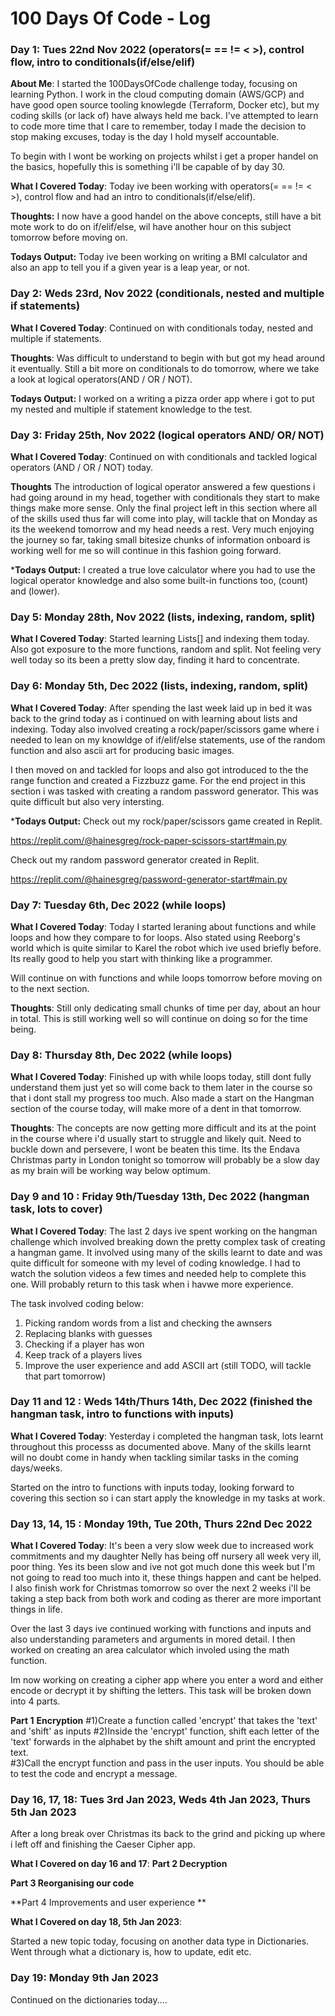 # 100 Days Of Code - Log

### Day 1: Tues 22nd Nov 2022 (operators(= == != < >), control flow, intro to conditionals(if/else/elif)

**About Me**: I started the 100DaysOfCode challenge today, focusing on learning Python. I work in the cloud computing domain (AWS/GCP) and have good open source tooling knowlegde (Terraform, Docker etc), but my coding skills (or lack of) have always held me back. I've attempted to learn to code more time that I care to remember, today I made the decision to stop making excuses, today is the day I hold myself accountable. 

To begin with I wont be working on projects whilst i get a proper handel on the basics, hopefully this is something i'll be capable of by day 30.

**What I Covered Today**: Today ive been working with operators(= == != < >), control flow and had an intro to conditionals(if/else/elif).

**Thoughts:** I now have a good handel on the above concepts, still have a bit mote work to do on if/elif/else, wil have another hour on this subject tomorrow before moving on.

**Todays Output:** Today ive been working on writing a BMI calculator and also an app to tell you if a given year is a leap year, or not.


### Day 2: Weds 23rd, Nov 2022 (conditionals, nested and multiple if statements)

**What I Covered Today**: Continued on with conditionals today, nested and multiple if statements.

**Thoughts**: Was difficult to understand to begin with but got my head around it eventually. Still a bit more on conditionals to do tomorrow, where we take a look at logical operators(AND / OR / NOT). 

**Todays Output:** I worked on a writing a pizza order app where i got to put my nested and multiple if statement knowledge to the test.


### Day 3: Friday 25th, Nov 2022 (logical operators AND/ OR/ NOT)

**What I Covered Today**: Continued on with conditionals and tackled logical operators (AND / OR / NOT) today.

**Thoughts** The introduction of logical operator answered a few questions i had going around in my head, together with conditionals they start to make things make more sense. Only the final project left in this section where all of the skills used thus far will come into play, will tackle that on Monday as its the weekend tomorrow and my head needs a rest. Very much enjoying the journey so far, taking small bitesize chunks of information onboard is working well for me so will continue in this fashion going forward. 

***Todays Output:** I created a true love calculator where you had to use the logical operator knowledge and also some built-in functions too, (count) and (lower).

### Day 5: Monday 28th, Nov 2022 (lists, indexing, random, split)

**What I Covered Today**: Started learning Lists[] and indexing them today. Also got exposure to the more functions, random and split. Not feeling very well today so its been a pretty slow day, finding it hard to concentrate.

### Day 6: Monday 5th, Dec 2022 (lists, indexing, random, split)

**What I Covered Today**: After spending the last week laid up in bed it was back to the grind today as i continued on with learning about lists and indexing. Today also involved creating a rock/paper/scissors game where i needed to lean on my knowldge of if/elif/else statements, use of the random function and also ascii art for producing basic images. 

I then moved on and tackled for loops and also got introduced to the the range function and created a Fizzbuzz game. For the end project in this section i was tasked with creating a random password generator. This was quite difficult but also very intersting. 

***Todays Output:** 
Check out my rock/paper/scissors game created in Replit.

https://replit.com/@hainesgreg/rock-paper-scissors-start#main.py

Check out my random password generator created in Replit.

https://replit.com/@hainesgreg/password-generator-start#main.py

### Day 7: Tuesday 6th, Dec 2022 (while loops)

**What I Covered Today**: Today I started leraning about functions and while loops and how they compare to for loops. Also stated using Reeborg's world which is quite similar to Karel the robot which ive used briefly before. Its really good to help you start with thinking like a programmer.

Will continue on with functions and while loops tomorrow before moving on to the next section.  

**Thoughts**: Still only dedicating small chunks of time per day, about an hour in total. This is still working well so will continue on doing so for the time being. 

### Day 8: Thursday 8th, Dec 2022 (while loops)

**What I Covered Today**: Finished up with while loops today, still dont fully understand them just yet so will come back to them later in the course so that i dont stall my progress too much. Also made a start on the Hangman section of the course today, will make more of a dent in that tomorrow. 

**Thoughts**: The concepts are now getting more difficult and its at the point in the course where i'd usually start to struggle and likely quit. Need to buckle down and persevere, I wont be beaten this time. Its the Endava Christmas party in London tonight so tomorrow will probably be a slow day as my brain will be working way below optimum.


### Day 9 and 10 : Friday 9th/Tuesday 13th, Dec 2022 (hangman task, lots to cover)

**What I Covered Today**: The last 2 days ive spent working on the hangman challenge which involved breaking down the pretty complex task of creating a hangman game. It involved using many of the skills learnt to date and was quite difficult for someone with my level of coding knowledge. I had to watch the solution videos a few times and needed help to complete this one. Will probably return to this task when i havwe more experience.

The task involved coding below:
1) Picking random words from a list and checking the awnsers
2) Replacing blanks with guesses
3) Checking if a player has won
4) Keep track of a players lives
5) Improve the user experience and add ASCII art (still TODO, will tackle that part tomorrow)

### Day 11 and 12 : Weds 14th/Thurs 14th, Dec 2022 (finished the hangman task, intro to functions with inputs)

**What I Covered Today**: Yesterday i completed the hangman task, lots learnt throughout this processs as documented above. Many of the skills learnt will no doubt come in handy when tackling similar tasks in the coming days/weeks.

Started on the intro to functions with inputs today, looking forward to covering this section so i can start apply the knowledge in my tasks at work.

### Day 13, 14, 15 : Monday 19th, Tue 20th, Thurs 22nd Dec 2022 

**What I Covered Today**: It's been a very slow week due to increased work commitments and my daughter Nelly has being off nursery all week very ill, poor thing. Yes its been slow and ive not got much done this week but I'm not going to read too much into it, these things happen and cant be helped. I also finish work for Christmas tomorrow so over the next 2 weeks i'll be taking a step back from both work and coding as therer are more important things in life.

Over the last 3 days ive continued working with functions and inputs and also understanding parameters and arguments in mored detail. I then worked on creating an area calculator which involed using the math function. 

Im now working on creating a cipher app where you enter a word and either encode or decrypt it by shifting the letters. This task will be broken down into 4 parts.

**Part 1**
**Encryption**
#1)Create a function called 'encrypt' that takes the 'text' and 'shift' as inputs
#2)Inside the 'encrypt' function, shift each letter of the 'text' forwards in the alphabet by the shift amount and print the encrypted text.  
#3)Call the encrypt function and pass in the user inputs. You should be able to test the code and encrypt a message. 


### Day 16, 17, 18: Tues 3rd Jan 2023, Weds 4th Jan 2023, Thurs 5th Jan 2023

After a long break over Christmas its back to the grind and picking up where i left off and finishing the Caeser Cipher app.

**What I Covered on day 16 and 17**:
**Part 2
Decryption**

**Part 3
Reorganising our code**

**Part 4
Improvements and user experience **


**What I Covered on day 18, 5th Jan 2023**:

Started a new topic today, focusing on another data type in Dictionaries. Went through what a dictionary is, how to update, edit etc.

### Day 19: Monday 9th Jan 2023 ###

Continued on the dictionaries today....

